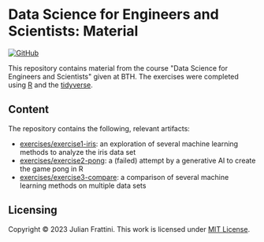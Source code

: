 # Data Science for Engineers and Scientists: Material

[![GitHub](https://img.shields.io/github/license/JulianFrattini/course-dses)](./LICENSE)

This repository contains material from the course "Data Science for Engineers and Scientists" given at BTH. The exercises were completed using [R](https://www.r-project.org/about.html) and the [tidyverse](https://www.tidyverse.org/).

## Content

The repository contains the following, relevant artifacts:

* [exercises/exercise1-iris](./exercises/exercise1-iris.Rmd): an exploration of several machine learning methods to analyze the iris data set
* [exercises/exercise2-pong](./exercises/exercise2-point.R): a (failed) attempt by a generative AI to create the game pong in R
* [exercises/exercise3-compare](./exercises/exercise3-compare.Rmd): a comparison of several machine learning methods on multiple data sets

## Licensing

Copyright © 2023 Julian Frattini. This work is licensed under [MIT License](./LICENSE).
